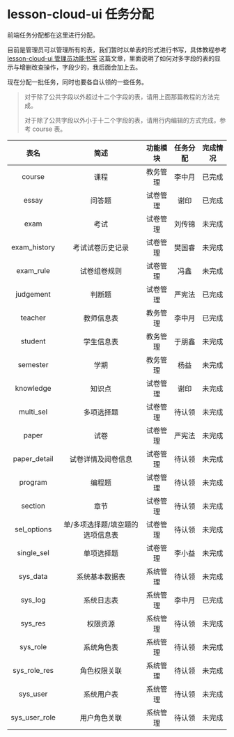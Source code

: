 # lesson-cloud-ui 任务分配

前端任务分配都在这里进行分配。

目前是管理员可以管理所有的表，我们暂时以单表的形式进行书写，具体教程参考 [lesson-cloud-ui 管理员功能书写](https://echocow.cn/articles/2019/05/13/1557710844443.html) 这篇文章，里面说明了如何对多字段的表的显示与增删改查操作，字段少的，我后面会加上去。

现在分配一批任务，同时也要各自认领的一些任务。

> 对于除了公共字段以外超过十二个字段的表，请用上面那篇教程的方法完成。
>
> 对于除了公共字段以外小于十二个字段的表，请用行内编辑的方式完成，参考 course 表。

| 表名 | 简述 | 功能模块 | 任务分配 | 完成情况
|:------:|:---:|:-----:|:-----:|:-----:
| course | 课程 | 教务管理 | 李中月 | 已完成
| essay | 问答题 | 试卷管理 | 谢印 | 已完成
| exam | 考试 | 试卷管理 | 刘传锦 | 未完成
| exam_history | 考试试卷历史记录 | 试卷管理  | 樊国睿 | 未完成
| exam_rule | 试卷组卷规则 | 试卷管理 | 冯鑫 | 未完成
| judgement | 判断题 | 试卷管理 | 严宪法 | 已完成
| teacher  | 教师信息表 | 教务管理 | 李中月 | 已完成
| student | 学生信息表 | 教务管理 | 于朋鑫 | 未完成
| semester | 学期 | 教务管理 | 杨益 | 未完成
| knowledge | 知识点 | 试卷管理 | 谢印 | 未完成
| multi_sel | 多项选择题 | 试卷管理 | 待认领 | 未完成
| paper | 试卷 | 试卷管理 | 严宪法 | 未完成
| paper_detail | 试卷详情及阅卷信息 | 试卷管理 | 待认领 | 未完成
| program | 编程题 | 试卷管理 | 待认领 | 未完成
| section | 章节 | 试卷管理 | 待认领 | 未完成
| sel_options | 单/多项选择题/填空题的选项信息表 | 试卷管理 | 待认领 | 未完成
| single_sel | 单项选择题 | 试卷管理 | 李小益 | 未完成
| sys_data | 系统基本数据表 | 系统管理 | 待认领 | 未完成
| sys_log | 系统日志表 | 系统管理 | 李中月 | 已完成
| sys_res | 权限资源 | 系统管理 | 待认领 | 未完成
| sys_role | 系统角色表 | 系统管理 | 待认领 | 未完成
| sys_role_res | 角色权限关联 | 系统管理 | 待认领 | 未完成
| sys_user | 系统用户表 | 系统管理 | 待认领 | 未完成
| sys_user_role | 用户角色关联 | 系统管理 | 待认领 | 未完成



